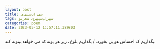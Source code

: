 ```yaml
---
layout: post
title: سهراب‌سپهری
tags: سهراب‌سپهری شعر‌نو
categories: poem
date: 2023-05-12 11:57:11.389803
---
```


بگذاریم که احساس هوایی بخورد. / بگذاریم بلوغ ، زیر هر بوته که می خواهد بیتوته کند.